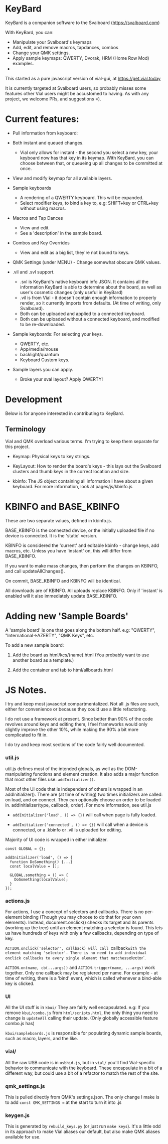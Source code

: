 # KeyBard

KeyBard is a companion software to the Svalboard (https://svalboard.com)

With KeyBard, you can:

-   Manipulate your Svalboard's keymaps
-   Add, edit, and remove macros, tapdances, combos
-   Change your QMK settings.
-   Apply sample keymaps: QWERTY, Dvorak, HRM (Home Row Mod) examples.
-

This started as a pure javascript version of vial-gui, at
https://get.vial.today

It is currently targeted at Svalboard users, so probably misses some
features other Vial users might be accustomed to having. As with any
project, we welcome PRs, and suggestions =).

# Current features:

-   Pull information from keyboard:

-   Both instant and queued changes.

    -   Vial only allows for instant - the second you select a new key, your
        keyboard now has that key in its keymap. With KeyBard, you can choose
        between that, or queueing up all changes to be committed at once.

-   View and modify keymap for all available layers.

-   Sample keyboards

    -   A rendering of a QWERTY keyboard. This will be expanded.
    -   Select modifier keys, to bind a key to, e.g: SHIFT+key
        or CTRL+key without using macros.

-   Macros and Tap Dances

    -   View and edit.
    -   See a 'description' in the sample board.

-   Combos and Key Overrides

    -   View and edit as a big list, they're not bound to keys.

-   QMK Settings (under MENU) - Change somewhat obscure QMK values.

-   .vil and .svl support.

    -   .svl is KeyBard's native keyboard info JSON. It contains all
        the information KeyBard is able to determine about the board,
        as well as user's cosmetic changes (only useful in KeyBard)
    -   .vil is from Vial - it doesn't contain enough information to
        properly render, so it currently imports from defaults. (At
        time of writing, only Svalboard).
    -   Both can be uploaded and applied to a connected keyboard.
    -   Both can be uploaded without a connected keyboard, and modified
        to be re-downloaded.

-   Sample keyboards: For selecting your keys.

    -   QWERTY, etc.
    -   App/media/mouse
    -   backlight/quantum
    -   Keyboard Custom keys.

-   Sample layers you can apply.
    -   Broke your sval layout? Apply QWERTY!

# Development

Below is for anyone interested in contributing to KeyBard.

## Terminology

Vial and QMK overload various terms. I'm trying to keep them separate for this
project.

-   Keymap: Physical keys to key strings.

-   KeyLayout: How to render the board's keys - this lays out the Svalboard
    clusters and thumb keys in the correct location and size.

-   kbinfo: The JS object containing all information I have about a given
    keyboard. For more information, look at pages/js/kbinfo.js

# KBINFO and BASE_KBINFO

These are two separate values, defined in kbinfo.js.

BASE_KBINFO is the connected device, or the initially uploaded file if no
device is connected. It is the 'static' version.

KBINFO is considered the 'current' and editable kbinfo - change keys, add
macros, etc. Unless you have 'instant' on, this will differ from BASE_KBINFO.

If you want to make mass changes, then perform the changes on KBINFO, and
call updateAllChanges().

On commit, BASE_KBINFO and KBINFO will be identical.

All downloads are of KBINFO. All uploads replace KBINFO. Only if 'instant' is
enabled will it also immediately update BASE_KBINFO.

# Adding new 'Sample Boards'

A 'sample board' is one that goes along the bottom half. e.g: "QWERTY",
"International-&gt;AZERTY", "QMK Keys", etc.

To add a new sample board:

1. Add the board as html/kcs/(name).html (You probably want to use another
   board as a template.)

2. Add the container and tab to html/allboards.html

# JS Notes.

I try and keep most javascript compartmentalized. Not all .js files are such,
either for convenience or because they could use a little refactoring.

I do not use a framework at present. Since better than 90% of the code revolves
around keys and editing them, I feel frameworks would only slightly improve
the other 10%, while making the 90% a bit more complicated to fit in.

I do try and keep most sections of the code fairly well documented.

### util.js

util.js defines most of the intended globals, as well as the DOM-manipulating
functions and element creation. It also adds a major function that most other
files use: `addInitializer()`.

Most of the UI code that is independent of others is wrapped in an
addInitializer(). There are (at time of writing) two times initializers are
called: on load, and on connect. They can optionally choose an order to be
loaded in. addInitializer(type, callback, order). For more information, see
util.js

-   `addInitializer('load', () => {})` will call when page is fully loaded.

-   `addInitializer('connected', () => {})` will call when a device is connected,
    or a .kbinfo or .vil is uploaded for editing.

Majority of UI code is wrapped in either initializer.

```
const GLOBAL = {};

addInitializer('load', () => {
  function DoSomething() {...}
  const localValue = [];

  GLOBAL.something = () => {
    DoSomething(localValue);
  }
});
```

### actions.js

For actions, I use a concept of selectors and callbacks. There is no
per-element binding (Though you may choose to do that for your own elements).
Instead, document.onclick() checks its target and its parents (working up the
tree) until an element matching a selector is found. This lets us have hundreds
of keys with only a few callbacks, depending on type of key.

`ACTION.onclick('selector', callback) will call `callback`with the element
matching 'selector'. There is no need to add individual onclick callbacks to
every single element that matches`selector`.

`ACTION.on(name, cb(...args))` and `ACTION.trigger(name, ...args)`
work together. Only one callback may be registered per name.
For example - at time of writing, there is a 'bind' event, which
is called whenever a bind-able key is clicked.

### UI

All the UI stuff is in `kbui/` They are fairly well encapsulated. e.g: If you
remove `kbui/combo.js` from `html/scripts.html`, the only thing you need to
change is `updateAll` calling their update. (Only globally accessible feature
combo.js has)

`kbui/sampleboards.js` is responsible for populating dynamic sample boards, such
as macro, layers, and the like.

### vial/

All the raw USB code is in `usbhid.js`, but in `vial/` you'll find
Vial-specific behavior to communicate with the keyboard. These encapsulate in a
bit of a different way, but could use a bit of a refactor to match the rest of
the site.

### qmk_settings.js

This is pulled directly from QMK's settings.json. The only change I make is
to add `const QMK_SETTINGS =` at the start to turn it into .js

### keygen.js

This is generated by `rebuild_keys.py` (or just run `make keys`). It's a little
odd in its approach to make Vial aliases our default, but also make QMK aliases
available for use.
